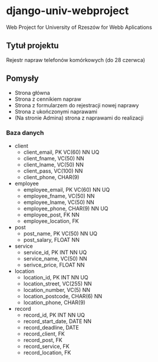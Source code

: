 # django-univ-webproject
Web Project for University of Rzeszów for Webb Aplications

## Tytuł projektu
Rejestr napraw telefonów komórkowych (do 28 czerwca)

## Pomysły
+ Strona główna
+ Strona z cennikiem napraw
+ Strona z formularzem do rejestracji nowej naprawy
+ Strona z ukończonymi naprawami
+ (Na stronie Admina) strona z naprawami do realizacji

### Baza danych

+ client
  - client_email, PK VC(60) NN UQ
  - client_fname, VC(50) NN
  - client_lname, VC(50) NN
  - client_pass, VC(100) NN
  - client_phone, CHAR(9) 
+ employee
  - employee_email, PK VC(60) NN UQ
  - employee_fname, VC(50) NN
  - employee_lname, VC(50) NN
  - employee_phone, CHAR(9) NN UQ
  - employee_post, FK NN
  - employee_location, FK
+ post
  - post_name, PK VC(50) NN UQ
  - post_salary, FLOAT NN
+ service 
  - service_id, PK INT NN UQ
  - service_name, VC(50) NN
  - serivce_price, FLOAT NN
+ location
  - location_id, PK INT NN UQ
  - location_street, VC(255) NN
  - location_number, VC(5) NN
  - location_postcode, CHAR(6) NN
  - location_phone, CHAR(9)
+ record
  - record_id, PK INT NN UQ
  - record_start_date, DATE NN
  - record_deadline, DATE
  - record_client, FK
  - record_post, FK
  - record_service, FK
  - record_location, FK
